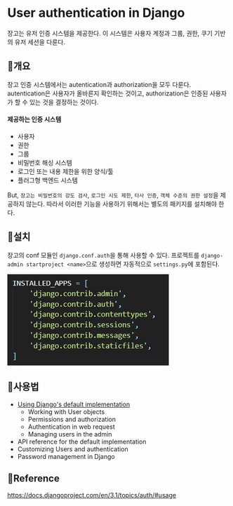 # User authentication in Django

장고는 유저 인증 시스템을 제공한다. 이 시스템은 사용자 계정과 그룹, 권한, 쿠기 기반의 유저 세션을 다룬다.

## 🍞개요

장고 인증 시스템에서는 autentication과 authorization을 모두 다룬다. autentication은 사용자가 올바른지 확인하는 것이고, authorization은 인증된 사용자가 할 수 있는 것을 결정하는 것이다.

#### 제공하는 인증 시스템

- 사용자
- 권한
- 그룹
- 비밀번호 해싱 시스템
- 로그인 또는 내용 제한을 위한 양식/툴
- 플러그형 백엔드 시스템

But, `장고는 비밀번호의 강도 검사`, `로그인 시도 제한`, `타사 인증`, `객체 수준의 권한 설정`을 제공하지 않는다. 따라서 이러한 기능을 사용하기 위해서는 별도의 패키지를 설치해야 한다.

## 🍞설치

장고의 conf 모듈인 `django.conf.auth`을 통해 사용할 수 있다. 프로젝트를 `django-admin startproject <name>`으로 생성하면 자동적으로 `settings.py`에 포함된다.

![django_auth](./img/auth.PNG)

## 🍞사용법

- [Using Django's default implementation](https://docs.djangoproject.com/en/3.1/topics/auth/default/#user-objects)
  - Working with User objects
  - Permissions and authorization
  - Authentication in web request
  - Managing users in the admin
- API reference for the default implementation
- Customizing Users and authentication
- Password management in Django

## 📌Reference

https://docs.djangoproject.com/en/3.1/topics/auth/#usage
